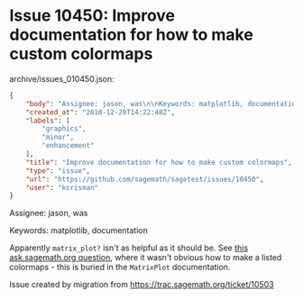 # Issue 10450: Improve documentation for how to make custom colormaps

archive/issues_010450.json:
```json
{
    "body": "Assignee: jason, was\n\nKeywords: matplotlib, documentation\n\nApparently `matrix_plot?` isn't as helpful as it should be.   See [this ask.sagemath.org question](http://ask.sagemath.org/question/265/specific-cmap), where it wasn't obvious how to make a listed colormaps - this is buried in the `MatrixPlot` documentation.\n\nIssue created by migration from https://trac.sagemath.org/ticket/10503\n\n",
    "created_at": "2010-12-20T14:22:48Z",
    "labels": [
        "graphics",
        "minor",
        "enhancement"
    ],
    "title": "Improve documentation for how to make custom colormaps",
    "type": "issue",
    "url": "https://github.com/sagemath/sagetest/issues/10450",
    "user": "kcrisman"
}
```
Assignee: jason, was

Keywords: matplotlib, documentation

Apparently `matrix_plot?` isn't as helpful as it should be.   See [this ask.sagemath.org question](http://ask.sagemath.org/question/265/specific-cmap), where it wasn't obvious how to make a listed colormaps - this is buried in the `MatrixPlot` documentation.

Issue created by migration from https://trac.sagemath.org/ticket/10503



